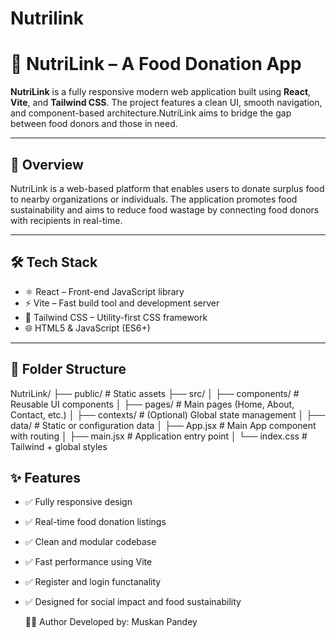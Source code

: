 # Nutrilink
# 🚀 NutriLink – A Food Donation App

**NutriLink** is a fully responsive modern web application built using **React**, **Vite**, and **Tailwind CSS**. The project features a clean UI, smooth navigation, and component-based architecture.NutriLink aims to bridge the gap between food donors and those in need.

---

## 🧠 Overview

NutriLink is a web-based platform that enables users to donate surplus food to nearby organizations or individuals. The application promotes food sustainability and aims to reduce food wastage by connecting food donors with recipients in real-time.

---

## 🛠️ Tech Stack

- ⚛️ React – Front-end JavaScript library  
- ⚡ Vite – Fast build tool and development server  
- 🎨 Tailwind CSS – Utility-first CSS framework  
- 🌐 HTML5 & JavaScript (ES6+)

---

## 📁 Folder Structure
NutriLink/
├── public/ # Static assets
├── src/
│ ├── components/ # Reusable UI components
│ ├── pages/ # Main pages (Home, About, Contact, etc.)
│ ├── contexts/ # (Optional) Global state management
│ ├── data/ # Static or configuration data
│ ├── App.jsx # Main App component with routing
│ ├── main.jsx # Application entry point
│ └── index.css # Tailwind + global styles
## ✨ Features

- ✅ Fully responsive design  
- ✅ Real-time food donation listings  
- ✅ Clean and modular codebase  
- ✅ Fast performance using Vite  
- ✅ Register and login functanality 
- ✅ Designed for social impact and food sustainability

  👩‍💻 Author
Developed by: Muskan Pandey

